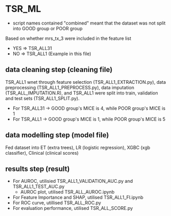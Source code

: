 # TSR_ML

* script names contained "combined" meant that the dataset was not split into GOOD group or POOR group

Based on whether mrs_tx_3 were included in the feature list
  - YES => TSR_ALL31 
  - NO  => TSR_ALL1 (Example in this file)

## data cleaning step (cleaning file)
TSR_ALL1 wnet through feature selection (TSR_ALL1_EXTRACTION.py), data preprocessing (TSR_ALL1_PREPROCESS.py), data imputation (TSR_ALL_IMPUTATION.R), and TSR_ALL1 were split into train, validation and test sets (TSR_ALL1_SPLIT.py). 
  - For TSR_ALL31 -> GOOD group's MICE is 4, while POOR group's MICE is 1
  - For TSR_ALL1 -> GOOD group's MICE is 1, while POOR group's MICE is 5

## data modelling step (model file)
Fed dataset into ET (extra trees), LR (logistic regression), XGBC (xgb classifier), Clinical (clinical scores)

## results step (result)
- For AUROC, utilisied TSR_ALL1_VALIDATION_AUC.py and TSR_ALL1_TEST_AUC.py
  * AUROC plot, utilised TSR_ALL_AUROC.ipynb
- For Feature Importance and SHAP, utilised TSR_ALL1_FI.ipynb
- For ROC curve, utillised TSR_ALL_ROC.py
- For evaluation performance, utilised TSR_ALL_SCORE.py
